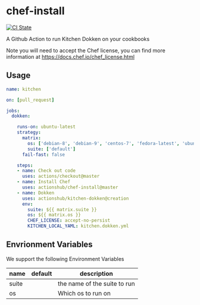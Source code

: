# chef-install

[![CI State](https://github.com/actionshub/kitchen-dokken/workflows/release/badge.svg)](https://github.com/actionshub/kitchen-dokken)

A Github Action to run Kitchen Dokken on your cookbooks

Note you will need to accept the Chef license, you can find more information at <https://docs.chef.io/chef_license.html>

## Usage

```yaml
name: kitchen

on: [pull_request]

jobs:
  dokken:

    runs-on: ubuntu-latest
    strategy:
      matrix:
        os: ['debian-8', 'debian-9', 'centos-7', 'fedora-latest', 'ubuntu-1604', 'ubuntu-1804']
        suite: ['default']
      fail-fast: false

    steps:
    - name: Check out code
      uses: actions/checkout@master
    - name: Install Chef
      uses: actionshub/chef-install@master
    - name: Dokken
      uses: actionshub/kitchen-dokken@creation
      env:
        suite: ${{ matrix.suite }}
        os: ${{ matrix.os }}
        CHEF_LICENSE: accept-no-persist
        KITCHEN_LOCAL_YAML: kitchen.dokken.yml
 ```

## Envrionment Variables

We support the following Environment Variables

|name| default| description|
|--- |------- |----------- |
|suite|  | the name of the suite to run |
|os |  | Which os to run on |
